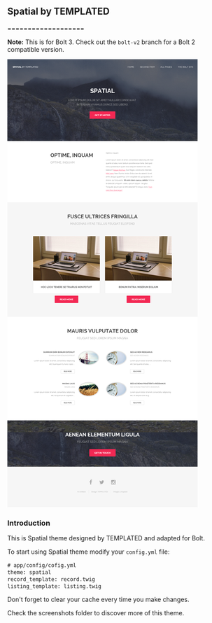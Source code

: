 ## Spatial by TEMPLATED 
===================

**Note:**  This is for Bolt 3. Check out the `bolt-v2` branch for a Bolt 2 compatible version.

![Preview](screenshots/screenshot1.png)

### Introduction

This is Spatial theme designed by TEMPLATED and adapted for Bolt.

To start using Spatial theme modify your `config.yml` file:
```
# app/config/cofig.yml
theme: spatial
record_template: record.twig
listing_template: listing.twig
```
Don't forget to clear your cache every time you make changes.

Check the screenshots folder to discover more of this theme.
